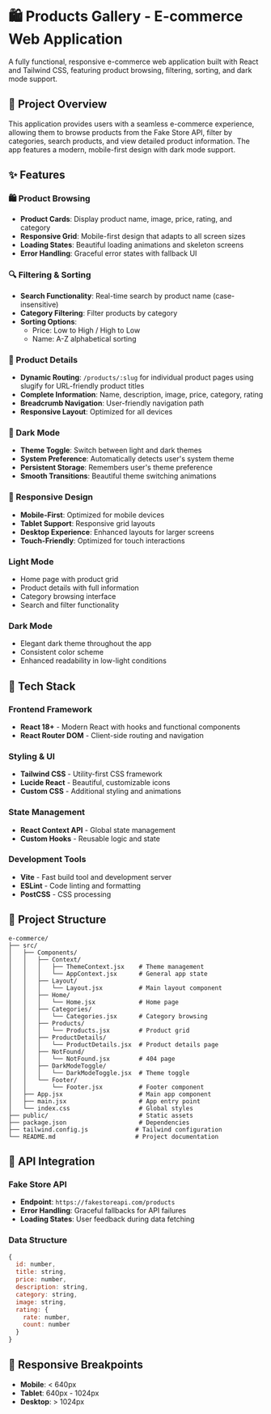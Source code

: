 # 🛍️ Products Gallery - E-commerce Web Application

A fully functional, responsive e-commerce web application built with React and Tailwind CSS, featuring product browsing, filtering, sorting, and dark mode support.

## 🎯 Project Overview

This application provides users with a seamless e-commerce experience, allowing them to browse products from the Fake Store API, filter by categories, search products, and view detailed product information. The app features a modern, mobile-first design with dark mode support.

## ✨ Features

### 🛍️ Product Browsing
- **Product Cards**: Display product name, image, price, rating, and category
- **Responsive Grid**: Mobile-first design that adapts to all screen sizes
- **Loading States**: Beautiful loading animations and skeleton screens
- **Error Handling**: Graceful error states with fallback UI

### 🔍 Filtering & Sorting
- **Search Functionality**: Real-time search by product name (case-insensitive)
- **Category Filtering**: Filter products by category
- **Sorting Options**:
  - Price: Low to High / High to Low
  - Name: A-Z alphabetical sorting

### 📄 Product Details
- **Dynamic Routing**: `/products/:slug` for individual product pages using slugify for URL-friendly product titles
- **Complete Information**: Name, description, image, price, category, rating
- **Breadcrumb Navigation**: User-friendly navigation path
- **Responsive Layout**: Optimized for all devices

### 🌙 Dark Mode
- **Theme Toggle**: Switch between light and dark themes
- **System Preference**: Automatically detects user's system theme
- **Persistent Storage**: Remembers user's theme preference
- **Smooth Transitions**: Beautiful theme switching animations

### 📱 Responsive Design
- **Mobile-First**: Optimized for mobile devices
- **Tablet Support**: Responsive grid layouts
- **Desktop Experience**: Enhanced layouts for larger screens
- **Touch-Friendly**: Optimized for touch interactions


### Light Mode
- Home page with product grid
- Product details with full information
- Category browsing interface
- Search and filter functionality

### Dark Mode
- Elegant dark theme throughout the app
- Consistent color scheme
- Enhanced readability in low-light conditions

## 🧱 Tech Stack

### Frontend Framework
- **React 18+** - Modern React with hooks and functional components
- **React Router DOM** - Client-side routing and navigation

### Styling & UI
- **Tailwind CSS** - Utility-first CSS framework
- **Lucide React** - Beautiful, customizable icons
- **Custom CSS** - Additional styling and animations

### State Management
- **React Context API** - Global state management
- **Custom Hooks** - Reusable logic and state

### Development Tools
- **Vite** - Fast build tool and development server
- **ESLint** - Code linting and formatting
- **PostCSS** - CSS processing


## 📁 Project Structure

```
e-commerce/
├── src/
│   ├── Components/
│   │   ├── Context/
│   │   │   ├── ThemeContext.jsx    # Theme management
│   │   │   └── AppContext.jsx      # General app state
│   │   ├── Layout/
│   │   │   └── Layout.jsx          # Main layout component
│   │   ├── Home/
│   │   │   └── Home.jsx            # Home page
│   │   ├── Categories/
│   │   │   └── Categories.jsx      # Category browsing
│   │   ├── Products/
│   │   │   └── Products.jsx        # Product grid
│   │   ├── ProductDetails/
│   │   │   └── ProductDetails.jsx  # Product details page
│   │   ├── NotFound/
│   │   │   └── NotFound.jsx        # 404 page
│   │   ├── DarkModeToggle/
│   │   │   └── DarkModeToggle.jsx  # Theme toggle
│   │   └── Footer/
│   │       └── Footer.jsx          # Footer component
│   ├── App.jsx                     # Main app component
│   ├── main.jsx                    # App entry point
│   └── index.css                   # Global styles
├── public/                         # Static assets
├── package.json                    # Dependencies
├── tailwind.config.js             # Tailwind configuration
└── README.md                      # Project documentation
```
## 🔧 API Integration

### Fake Store API
- **Endpoint**: `https://fakestoreapi.com/products`
- **Error Handling**: Graceful fallbacks for API failures
- **Loading States**: User feedback during data fetching

### Data Structure
```javascript
{
  id: number,
  title: string,
  price: number,
  description: string,
  category: string,
  image: string,
  rating: {
    rate: number,
    count: number
  }
}
```

## 📱 Responsive Breakpoints

- **Mobile**: < 640px
- **Tablet**: 640px - 1024px
- **Desktop**: > 1024px
